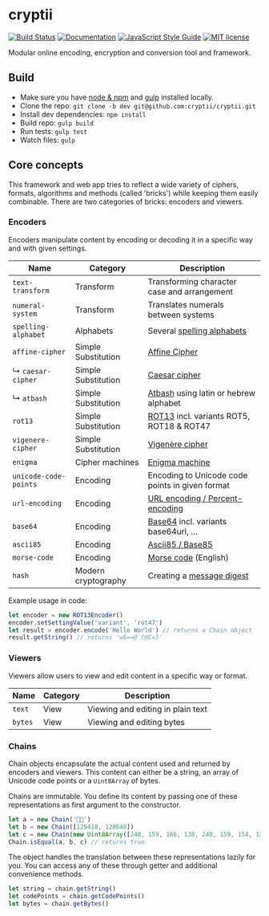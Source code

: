 # cryptii

[![Build Status](https://travis-ci.org/cryptii/cryptii.svg?branch=dev)](https://travis-ci.org/cryptii/cryptii)
[![Documentation](https://v4.cryptii.com/docs/badge.svg)](https://v4.cryptii.com/docs/)
[![JavaScript Style Guide](https://img.shields.io/badge/code_style-standard-brightgreen.svg)](https://standardjs.com)
[![MIT license](https://img.shields.io/badge/license-MIT-blue.svg)](LICENSE.md)

Modular online encoding, encryption and conversion tool and framework.

## Build

- Make sure you have [node & npm](https://nodejs.org/) and [gulp](http://gulpjs.com/) installed locally.
- Clone the repo: `git clone -b dev git@github.com:cryptii/cryptii.git`
- Install dev dependencies: `npm install`
- Build repo: `gulp build`
- Run tests: `gulp test`
- Watch files: `gulp`

## Core concepts

This framework and web app tries to reflect a wide variety of ciphers, formats, algorithms and methods (called 'bricks') while keeping them easily combinable. There are two categories of bricks: encoders and viewers.

### Encoders

Encoders manipulate content by encoding or decoding it in a specific way and with given settings.

| Name | Category | Description |
| ---- | -------- | ----------- |
| `text-transform` | Transform | Transforming character case and arrangement |
| `numeral-system` | Transform | Translates numerals between systems |
| `spelling-alphabet` | Alphabets | Several [spelling alphabets](https://en.wikipedia.org/wiki/Spelling_alphabet) |
| `affine-cipher` | Simple Substitution | [Affine Cipher](https://en.wikipedia.org/wiki/Affine_cipher) |
| ↳ `caesar-cipher` | Simple Substitution | [Caesar cipher](https://en.wikipedia.org/wiki/Caesar_cipher) |
| ↳ `atbash` | Simple Substitution | [Atbash](https://en.wikipedia.org/wiki/Atbash) using latin or hebrew alphabet |
| `rot13` | Simple Substitution | [ROT13](https://en.wikipedia.org/wiki/ROT13) incl. variants ROT5, ROT18 & ROT47 |
| `vigenere-cipher` | Simple Substitution | [Vigenère cipher](https://en.wikipedia.org/wiki/Vigen%C3%A8re_cipher) |
| `enigma` | Cipher machines | [Enigma machine](https://en.wikipedia.org/wiki/Enigma_machine) |
| `unicode-code-points` | Encoding | Encoding to Unicode code points in given format |
| `url-encoding` | Encoding | [URL encoding / Percent-encoding](https://en.wikipedia.org/wiki/Percent-encoding) |
| `base64` | Encoding | [Base64](https://en.wikipedia.org/wiki/Base64) incl. variants base64url, … |
| `ascii85` | Encoding | [Ascii85 / Base85](https://en.wikipedia.org/wiki/Ascii85) |
| `morse-code` | Encoding | [Morse code](https://en.wikipedia.org/wiki/Morse_code) (English) |
| `hash` | Modern cryptography | Creating a [message digest](https://en.wikipedia.org/wiki/Cryptographic_hash_function) |

Example usage in code:

```javascript
let encoder = new ROT13Encoder()
encoder.setSettingValue('variant', 'rot47')
let result = encoder.encode('Hello World') // returns a Chain object
result.getString() // returns 'w6==@ (@C=5'
```

### Viewers

Viewers allow users to view and edit content in a specific way or format.

| Name | Category | Description |
| ---- | -------- | ----------- |
| `text` | View | Viewing and editing in plain text |
| `bytes` | View | Viewing and editing bytes |

### Chains

Chain objects encapsulate the actual content used and returned by encoders and viewers. This content can either be a string, an array of Unicode code points or a `Uint8Array` of bytes.

Chains are immutable. You define its content by passing one of these representations as first argument to the constructor.

```javascript
let a = new Chain('🦊🚀')
let b = new Chain([129418, 128640])
let c = new Chain(new Uint8Array([240, 159, 166, 138, 240, 159, 154, 128]))
Chain.isEqual(a, b, c) // returns true
```

The object handles the translation between these representations lazily for you. You can access any of these through getter and additional convenience methods.

```javascript
let string = chain.getString()
let codePoints = chain.getCodePoints()
let bytes = chain.getBytes()
```
